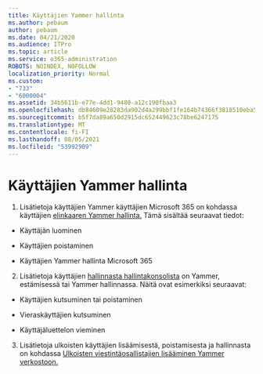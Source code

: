 ```yaml
---
title: Käyttäjien Yammer hallinta
ms.author: pebaum
author: pebaum
ms.date: 04/21/2020
ms.audience: ITPro
ms.topic: article
ms.service: o365-administration
ROBOTS: NOINDEX, NOFOLLOW
localization_priority: Normal
ms.custom:
- "733"
- "6000004"
ms.assetid: 34b5611b-e77e-4dd1-9480-a12c190fbaa3
ms.openlocfilehash: db84609e28283da902d4a299bbf1fe164b74366f3818510eba5f10d2ebbdf4f0
ms.sourcegitcommit: b5f7da89a650d2915dc652449623c78be6247175
ms.translationtype: MT
ms.contentlocale: fi-FI
ms.lasthandoff: 08/05/2021
ms.locfileid: "53992909"
---
```

# <a name="managing-yammer-users"></a>Käyttäjien Yammer hallinta

1. Lisätietoja käyttäjien Yammer käyttäjien Microsoft 365 on kohdassa käyttäjien [elinkaaren Yammer hallinta.](https://docs.microsoft.com/yammer/manage-yammer-users/manage-users-across-their-lifecycle) Tämä sisältää seuraavat tiedot:

  - Käyttäjän luominen

  - Käyttäjien poistaminen

  - Käyttäjien Yammer hallinta Microsoft 365

2. Lisätietoja käyttäjien [hallinnasta hallintakonsolista](https://docs.microsoft.com/yammer/manage-yammer-users/add-block-or-remove-users) on Yammer, estämisessä tai Yammer hallinnassa. Näitä ovat esimerkiksi seuraavat:

  - Käyttäjien kutsuminen tai poistaminen

  - Vieraskäyttäjien kutsuminen

  - Käyttäjäluettelon vieminen

3. Lisätietoja ulkoisten käyttäjien lisäämisestä, poistamisesta ja hallinnasta on kohdassa [Ulkoisten viestintäosallistajien lisääminen Yammer verkostoon.](https://docs.microsoft.com/yammer/work-with-external-users/add-external-participants)
